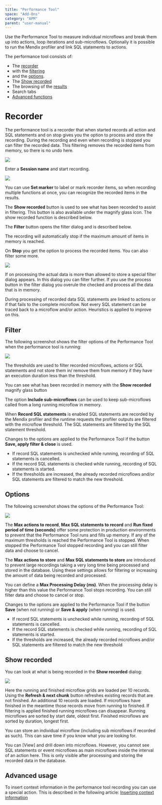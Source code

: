 ```yaml
---
title: "Performance Tool"
space: "Add-Ons"
category: "APM"
parent: "user-manual"
---
```

Use the Performance Tool to measure individual microflows and break them up into actions, loop iterations
 and sub-microflows. Optionally it is possible to run the Mendix profiler and link SQL statements to actions.

The performance tool consists of:
* The [recorder](#recorder)
* with the [filtering](#filter)
* and the [options](#options).
* The [Show recorded](#show-recorded)
* The browsing of the [results](performance-tool-results)
* Search tabs
* [Advanced functions](#advanced-usage)

# Recorder
The performance tool is a recorder that when started records all action and SQL statements and on stop
 gives you the option to process and store the recording. During the recording and even when recording is
 stopped you can filter the recorded data. This filtering removes the recorded items from memory, so
 there is no undo here.

 ![](attachments/Performance_Tool/Recorder.png)

Enter a **Session name** and start recording.

![](attachments/Performance_Tool/Recorder_Started.png)

You can use **Set marker** to label or mark recorder items, so when recording multiple functions at once,
you can recognize the recorded items in the results.

The **Show recorded** button is used to see what has been recorded to assist in filtering. This button is
 also available under the magnify glass icon. The show recorded function is described below.

The **Filter** button opens the filter dialog and is described below.

The recording will automatically stop if the maximum amount of items in memory is reached.

On **Stop** you get the option to process the recorded items. You can also filter some more.

 ![](attachments/Performance_Tool/Recorder_Stopped.png)

If on processing the actual data is more than allowed to store a special filter dialog appears. In this
dialog you can filter further. If you use the process button in the filter dialog you overule the checked
and process all the data that is in memory.

During processing of recorded data SQL statements are linked to actions or if that fails to the complete
microflow. Not every SQL statement can be traced back to a microflow and/or action. Heuristics is applied
to improve on this.

## Filter
The following screenshot shows the filter options of the Performance Tool when the performance tool is
 running:

 ![](attachments/Performance_Tool/Filter_Running.png)

The thresholds are used to filter recorded microflows, actions or SQL statements and not store them in/
remove them from memory if they have an execution duration less than the threshold.

You can see what has been recorded in memory with the **Show recorded** magnify glass button

The option **Include sub-microflows** can be used to keep sub-microflows called from a long running
microflow in memory.

When **Record SQL statements** is enabled SQL statements are recorded by the Mendix profiler and the
 runtime requests the profiler outputs are filtered with the microflow threshold. The SQL statements are
  filtered by the SQL statement threshold.

Changes to the options are applied to the Performance Tool if the button **Save, apply filter & close**
is used.

*   If record SQL statements is unchecked while running, recording of SQL statements is cancelled.
*   If the record SQL statements is checked while running, recording of SQL statements is started.
*   If the thresholds are increased, the already recorded microflows and/or SQL statements are
filtered to match the new threshold.


## Options
The following screenshot shows the options of the Performance Tool:

 ![](attachments/Performance_Tool/Options.png)

The **Max actions to record**, **Max SQL statements to record** and **Run fixed period of time (seconds)**
 offer some protection in production environments to prevent that the Performance Tool runs and fills up
  memory. If any of the maximum thresholds is reached the Performance Tool is stopped. When stopped the
  Performance Tool stopped recording and you can still filter data and choose to cancel.

The **Max actions to store** and **Max SQL statements to store** are introduced to prevent large recordings
taking a very long time being processed and stored in the database. Using these settings allows for
filtering or increasing the amount of data being recorded and processed.

You can define a **Max Processing Delay (ms)**. When the processing delay is higher than this value the
Performance Tool stops recording. You can still filter data and choose to cancel or stop.

Changes to the options are applied to the Performance Tool if the button **Save** (when not running) or
**Save & apply** (when running) is used.

*   If record SQL statements is unchecked while running, recording of SQL statements is cancelled.
*   If the record SQL statements is checked while running, recording of SQL statements is started.
*   If the thresholds are increased, the already recorded microflows and/or SQL statements are filtered
 to match the new threshold


## Show recorded
You can look at what is being recorded in the **Show recorded** dialog:

 ![](attachments/Performance_Tool/Recorded_Microflows.png)

Here the running and finished microflow grids are loaded per 10 records. Using the **Refresh & next chunk**
 button refreshes existing records that are not finished. An additional 10 records are loaded. If microflows
  have finished in the meantime those records move from running to finished. If filtering is applied finished
   running microflows can disappear. Running microflows are sorted by start date, oldest first. Finished
    microflows are sorted by duration, longest first.

You can store an individual microflow (including sub microflows if recorded as such). This can save time
if you know what you are looking for.

You can [View] and drill down into microflows. However, you cannot see SQL statements or event microflows
 as main microflows inside the interval of an action here. This is only visible after processing and storing
  the recorded data in the database.


## Advanced usage
To insert context information in the performance tool recording you can use a special action. This is
described in the following article: [Inserting context information](inserting-context-information)
